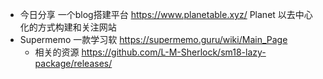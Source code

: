 - 今日分享 一个blog搭建平台 https://www.planetable.xyz/  Planet 以去中心化的方式构建和关注网站
- Supermemo 一款学习软 https://supermemo.guru/wiki/Main_Page
	- 相关的资源 https://github.com/L-M-Sherlock/sm18-lazy-package/releases/
